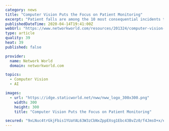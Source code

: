 ```yaml
---
category: news
title: "Computer Vision Puts the Focus on Patient Monitoring"
excerpt: "Patient falls are among the 10 most consequential incidents that occur in hospitals and care facilities. Developments in computer vision as well as cameras and algorithms that process 3D images make it feasible to accurately observe multiple patients from afar."
publishedDateTime: 2020-04-14T19:41:00Z
webUrl: "https://www.networkworld.com/resources/201324/computer-vision-puts-the-focus-on-patient-monitoring"
type: article
quality: 39
heat: 39
published: false

provider:
  name: Network World
  domain: networkworld.com

topics:
  - Computer Vision
  - AI

images:
  - url: "https://idge.staticworld.net/nww/nww_logo_300x300.png"
    width: 300
    height: 300
    title: "Computer Vision Puts the Focus on Patient Monitoring"

secured: "9xLNuc4trGkjFbis1YUaYAL63W3zCbNxZppEXsg1Ebc43BvZz0/f4JmsO+x/eCXAz7obTmhbD67bw89WCPzVvF2gBpVBDbRZSCCechZAc+ZUs2EMDU1GL3rFImdntbnWnL4gxRlSPKSnKU9HDwyDdGiPVxkC9AZdXHBvjWAGDqs4pK6Kdc+RcpGpdZtyKTPO1yiJghiDSBaovR3WmjD5YAgyf5oPps5I/+20Qayx8aBhhvYlrvxVgLXcOHNqA8INL7jCr+1oJV4foxK/NrkWjod1yCU3n3k8rBGaFV/tzWWFwlP8wUneufeQxZt+UoCUv8E6fE02ZW8L02bq6OIUekY0aXGwP1Oq0J1IgyUQN7wCoPFq89QRoFpJZ5C/Ud/gfWkltvaXAGdhy+gqgZCy7kbqQFlKI5x0zeZzja0nHRDNQOVv2egP10o1H8uUf5Fok5BAf0s8PsMMNjv5bdEjdCV549ZVpXp9FmXKYW1teMs=;s9m8iyPOjLTqiQaS7wffmg=="
---
```


